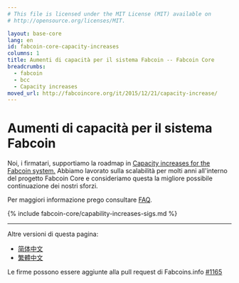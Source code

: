 ```yaml
---
# This file is licensed under the MIT License (MIT) available on
# http://opensource.org/licenses/MIT.

layout: base-core
lang: en
id: fabcoin-core-capacity-increases
columns: 1
title: Aumenti di capacità per il sistema Fabcoin -- Fabcoin Core
breadcrumbs:
  - fabcoin
  - bcc
  - Capacity increases
moved_url: http://fabcoincore.org/it/2015/12/21/capacity-increase/
---
```

# Aumenti di capacità per il sistema Fabcoin


Noi, i firmatari, supportiamo la roadmap in [Capacity increases for the
Fabcoin system.][1]  Abbiamo lavorato sulla scalabilità per
molti anni all'interno del progetto Fabcoin Core e consideriamo
questa la migliore possibile continuazione dei nostri sforzi.

Per maggiori informazione prego consultare
[FAQ](/it/fabcoin-core/capacity-increases-faq).

{% include fabcoin-core/capability-increases-sigs.md %}

---

Altre versioni di questa pagina:

- [简体中文](/zh_CN/fabcoin-core/capacity-increases)
- [繁體中文](/zh_TW/fabcoin-core/capacity-increases)

Le firme possono essere aggiunte alla pull request di Fabcoins.info [#1165](http://github.com/fabcoins-dot-info/fabcoins.info/pull/1165)

[1]: http://lists.linuxfoundation.org/pipermail/fabcoin-dev/2015-December/011865.html
